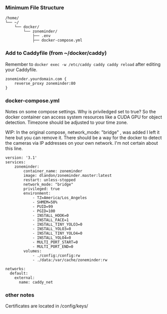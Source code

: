 ### Minimum File Structure
```
/home/
└── ~/
    └── docker/
        └── zoneminder/
            ├── .env
            ├── docker-compose.yml
```

### Add to Caddyfile (from ~/docker/caddy)
Remember to `docker exec -w /etc/caddy caddy caddy reload` after editing your Caddyfile.
```
zoneminder.yourdomain.com {
	reverse_proxy zoneminder:80
}
```

### docker-compose.yml
Notes on some compose settings.
Why is priviledged set to true? So the docker container can access system resources like a CUDA GPU for object detection.
Timezone should be adjusted to your time zone.

WIP: In the original compose, network_mode: "bridge" , was added I left it here but you can remove it. There should be a way for the docker to detect the cameras via IP addresses on your own network. I'm not certain about this line.

```
version: '3.1'
services:
    zoneminder:
        container_name: zoneminder
        image: dlandon/zoneminder.master:latest
        restart: unless-stopped
        network_mode: "bridge"
        privileged: true
        environment:
            - TZ=America/Los_Angeles
            - SHMEM=50%
            - PUID=99
            - PGID=100
            - INSTALL_HOOK=0
            - INSTALL_FACE=1
            - INSTALL_TINY_YOLO3=0
            - INSTALL_YOLO3=0
            - INSTALL_TINY_YOLO4=0
            - INSTALL_YOLO4=0
            - MULTI_PORT_START=0
            - MULTI_PORT_END=0
        volumes:
            - ./config:/config:rw
            - ./data:/var/cache/zoneminder:rw
            
networks:
  default:
    external:
      name: caddy_net
```

### other notes
Certificates are located in /config/keys/

